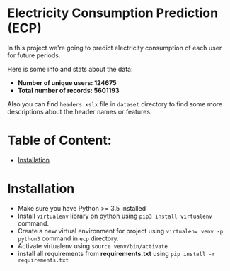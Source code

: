 # Electricity Consumption Prediction (ECP)

In this project we're going to predict electricity consumption of each user for future periods.

Here is some info and stats about the data:
* **Number of unique users: 124675**
* **Total number of records: 5601193**

Also you can find `headers.xslx` file in `dataset` directory to find some more descriptions about the header names or features.

# Table of Content:
 * [Installation](#installation)


# Installation

* Make sure you have Python >= 3.5 installed
* Install `virtualenv` library on python using `pip3 install virtualenv` command.
* Create a new virtual environment for project using `virtualenv venv -p python3` command in `ecp` directory.
* Activate virtualenv using `source venv/bin/activate`
* install all requirements from **requirements.txt** using `pip install -r requirements.txt`
